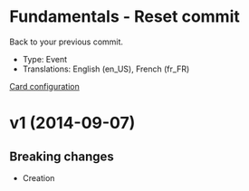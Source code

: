 # Fundamentals - Reset commit

Back to your previous commit.

* Type: Event
* Translations: English (en_US), French (fr_FR)

[Card configuration](reset-commit.md)

<a name="1"></a>
# v1 (2014-09-07)

## Breaking changes

- Creation